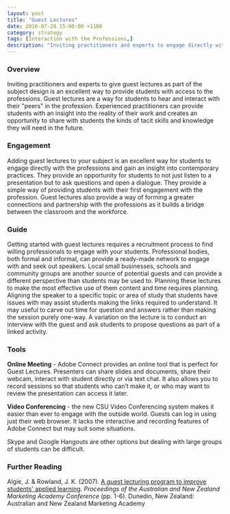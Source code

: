 ```yaml
---
layout: post
title: "Guest Lectures"
date: 2016-07-20 15:00:00 +1100
category: strategy
tags: [Interaction with the Professions,] 
description: "Inviting practitioners and experts to engage directly with students"
---
```


### Overview

Inviting practitioners and experts to give guest lectures as part of the subject design is an excellent way to provide students with access to the professions. Guest lectures are a way for students to hear and interact with their "peers" in the profession. Experienced practitioners can provide students with an insight into the reality of their work and creates an opportunity to share with students the kinds of tacit skills and knowledge they will need in the future. 

### Engagement

Adding guest lectures to your subject is an excellent way for students to engage directly with the professions and gain an insight into contemporary practices. They provide an opportunity for students to not just listen to a presentation but to ask questions and open a dialogue. They provide a simple way of providing students with their first engagement with the profession. Guest lectures also provide a way of forming a greater connections and partnership with the professions as it builds a bridge between the classroom and the workforce. 

### Guide

Getting started with guest lectures requires a recruitment process to find willing professionals to engage with your students. Professional bodies, both formal and informal, can provide a ready-made network to engage with and seek out speakers. Local small businesses, schools and community groups are another source of potential guests and can provide a different perspective than students may be used to. Planning these lectures to make the most effective use of them content and time requires planning. Aligning the speaker to a specific topic or area of study that students have issues with may assist students making the links required to understand. It may useful to carve out time for question and answers rather than making the session purely one-way. A variation on the lecture is to conduct an interview with the guest and ask students to propose questions as part of a linked activity. 

### Tools

**Online Meeting** - Adobe Connect provides an online tool that is perfect for Guest Lectures. Presenters can share slides and documents, share their webcam, interact with student directly or via text chat. It also allows you to record sessions so that students who can’t make it, or who may want to review the presentation can access it later. 

**Video Conferencing** - the new CSU Video Conferencing system makes it easier than ever to engage with the outside world. Guests can log in using just their web browser. It lacks the interactive and recording features of Adobe Connect but may suit some situations. 

Skype and Google Hangouts are other options but dealing with large groups of students can be difficult. 

### Further Reading

<div class="apa-ref" markdown="1">

Algie, J. & Rowland, J. K. (2007). [A guest lecturing program to improve students' applied learning](http://ro.uow.edu.au/cgi/viewcontent.cgi?article=2162&context=commpapers). *Proceedings of the Australian and New Zealand Marketing Academy Conference* (pp. 1-6). Dunedin, New Zealand: Australian and New Zealand Marketing Academy

</div>